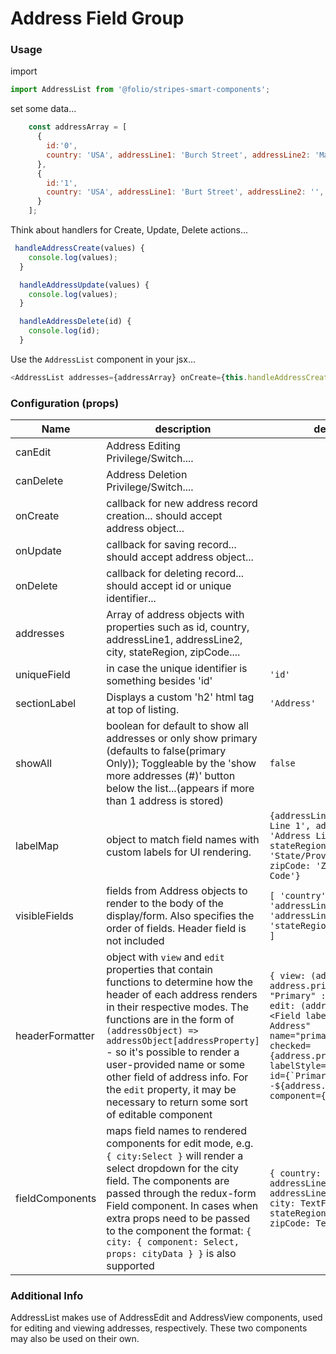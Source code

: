 # Address Field Group
### Usage

import
```js
import AddressList from '@folio/stripes-smart-components';
```

set some data...
```js
    const addressArray = [
      {
        id:'0',
        country: 'USA', addressLine1: 'Burch Street', addressLine2: 'Martin Lovell', primary: true, city: 'Jemisonville', stateRegion: 'North Dakota', zipCode: '78392'
      },
      {
        id:'1',
        country: 'USA', addressLine1: 'Burt Street', addressLine2: '', primary: false, city: 'Jemisonville', stateRegion: 'North Dakota', zipCode: '78392'
      }
    ];
```
Think about handlers for Create, Update, Delete actions...
```js
 handleAddressCreate(values) {
    console.log(values);
  }

  handleAddressUpdate(values) {
    console.log(values);
  }

  handleAddressDelete(id) {
    console.log(id);
  }
```

Use the `AddressList` component in your jsx...
```js
<AddressList addresses={addressArray} onCreate={this.handleAddressCreate} onUpdate={this.handleAddressUpdate} onDelete={this.handleAddressDelete} canEdit canDelete/>
```

### Configuration (props)
Name | description | default | required
--- | --- | --- | ---
canEdit | Address Editing Privilege/Switch.... |
canDelete | Address Deletion Privilege/Switch....
onCreate | callback for new address record creation... should accept address object... | |yes
onUpdate | callback for saving record... should accept address object... | | yes
onDelete | callback for deleting record... should accept id or unique identifier... | | yes
addresses | Array of address objects with properties such as id, country, addressLine1, addressLine2, city, stateRegion, zipCode.... | | yes
uniqueField | in case the unique identifier is something besides 'id' | `'id'`
sectionLabel | Displays a custom 'h2' html tag at top of listing. | `'Address'`
showAll | boolean for default to show all addresses or only show primary (defaults to false(primary Only));  Toggleable by the 'show more addresses (#)' button below the list...(appears if more than 1 address is stored) | `false` |
labelMap | object to match field names with custom labels for UI rendering. | `{addressLine1: 'Address Line 1', addressLine2: 'Address Line 2', stateRegion: 'State/Province/Region', zipCode: 'Zip/Postal Code'}`
visibleFields | fields from Address objects to render to the body of the display/form. Also specifies the order of fields. Header field is not included | `[ 'country', 'addressLine1', 'addressLine2', 'city', 'stateRegion', 'zipCode' ]`
headerFormatter | object with `view` and `edit` properties that contain functions to determine how the header of each address renders in their respective modes. The functions are in the form of ``(addressObject) => addressObject[addressProperty]`` - so it's possible to render a user-provided name or some other field of address info. For the `edit` property, it may be necessary to return some sort of editable component | ``{ view: (address) => address.primaryAddress ? "Primary" : "Alternate", edit: (address) => <Field label="Primary Address" name="primaryAddress" checked={address.primaryAddress} labelStyle="labelSize1" id={`PrimaryAddress---${address.id}} component={Checkbox}/>``
fieldComponents | maps field names to rendered components for edit mode, e.g. ``{ city:Select }`` will render a select dropdown for the city field. The components are passed through the redux-form Field component. In cases when extra props need to be passed to the component the format: ``{ city: { component: Select, props: cityData } }`` is also supported | `{ country: TextField, addressLine1: TextField, addressLine2: TextField, city: TextField, stateRegion: TextField, zipCode: TextField, }`

### Additional Info
AddressList makes use of AddressEdit and AddressView components, used for editing and viewing addresses, respectively.  These two components may also be used on their own.
